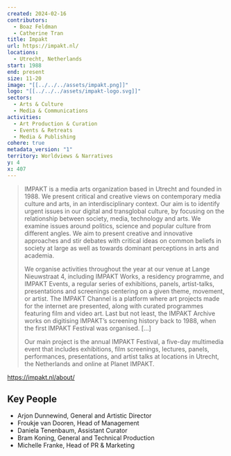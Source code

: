 ```yaml
---
created: 2024-02-16
contributors:
  - Boaz Feldman
  - Catherine Tran
title: Impakt
url: https://impakt.nl/
locations:
  - Utrecht, Netherlands
start: 1988
end: present
size: 11-20
image: "[[../../../assets/impakt.png]]"
logo: "[[../../../assets/impakt-logo.svg]]"
sectors:
  - Arts & Culture
  - Media & Communications
activities:
  - Art Production & Curation
  - Events & Retreats
  - Media & Publishing
cohere: true
metadata_version: "1"
territory: Worldviews & Narratives
y: 4
x: 407
---
```

>IMPAKT is a media arts organization based in Utrecht and founded in 1988. We present critical and creative views on contemporary media culture and arts, in an interdisciplinary context. Our aim is to identify urgent issues in our digital and transglobal culture, by focusing on the relationship between society, media, technology and arts. We examine issues around politics, science and popular culture from different angles. We aim to present creative and innovative approaches and stir debates with critical ideas on common beliefs in society at large as well as towards dominant perceptions in arts and academia.
>
>We organise activities throughout the year at our venue at Lange Nieuwstraat 4, including IMPAKT Works, a residency programme, and IMPAKT Events, a regular series of exhibitions, panels, artist-talks, presentations and screenings centering on a given theme, movement, or artist. The IMPAKT Channel is a platform where art projects made for the internet are presented, along with curated programmes featuring film and video art. Last but not least, the IMPAKT Archive works on digitising IMPAKT’s screening history back to 1988, when the first IMPAKT Festival was organised. [...]
>
>Our main project is the annual IMPAKT Festival, a five-day multimedia event that includes exhibitions, film screenings, lectures, panels, performances, presentations, and artist talks at locations in Utrecht, the Netherlands and online at Planet IMPAKT.

https://impakt.nl/about/

## Key People

- Arjon Dunnewind, General and Artistic Director  
- Froukje van Dooren, Head of Management  
- Daniela Tenenbaum, Assistant Curator
- Bram Koning, General and Technical Production
- Michelle Franke, Head of PR & Marketing











